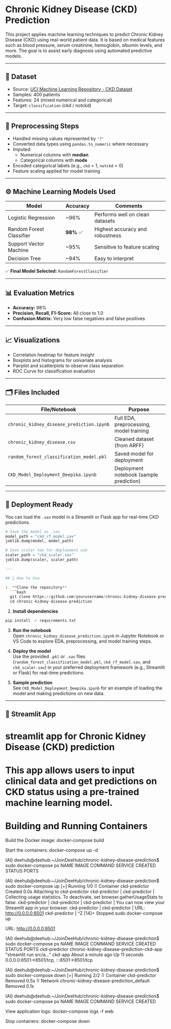 # Chronic Kidney Disease (CKD) Prediction

This project applies machine learning techniques to predict Chronic Kidney Disease (CKD) using real-world patient data. It is based on medical features such as blood pressure, serum creatinine, hemoglobin, albumin levels, and more. The goal is to assist early diagnosis using automated predictive models.

---

## 📂 Dataset

- Source: [UCI Machine Learning Repository - CKD Dataset](https://archive.ics.uci.edu/ml/datasets/chronic_kidney_disease)
- Samples: 400 patients
- Features: 24 (mixed numerical and categorical)
- Target: `classification` (ckd / notckd)

---

## 🔄 Preprocessing Steps

- Handled missing values represented by `'?'`
- Converted data types using `pandas.to_numeric` where necessary
- Imputed:
  - Numerical columns with **median**
  - Categorical columns with **mode**
- Encoded categorical labels (e.g., `ckd` = 1, `notckd` = 0)
- Feature scaling applied for model training

---

## ⚙️ Machine Learning Models Used

| Model                  | Accuracy | Comments                         |
|-----------------------|----------|----------------------------------|
| Logistic Regression    | ~96%     | Performs well on clean datasets |
| Random Forest Classifier | **98%** ✅ | Highest accuracy and robustness |
| Support Vector Machine | ~95%     | Sensitive to feature scaling    |
| Decision Tree          | ~94%     | Easy to interpret                |

✅ **Final Model Selected:** `RandomForestClassifier`

---

## 📊 Evaluation Metrics

- **Accuracy:** 98%
- **Precision, Recall, F1-Score:** All close to 1.0
- **Confusion Matrix:** Very low false negatives and false positives

---

## 📈 Visualizations

- Correlation heatmap for feature insight
- Boxplots and histograms for univariate analysis
- Pairplot and scatterplots to observe class separation
- ROC Curve for classification evaluation

---

## 🗂️ Files Included

| File/Notebook                         | Purpose                                |
|--------------------------------------|----------------------------------------|
| `chronic_kidney_disease_prediction.ipynb` | Full EDA, preprocessing, model training |
| `chronic_kidney_disease.csv`         | Cleaned dataset (from ARFF)            |
| `random_forest_classification_model.pkl` | Saved model for deployment             |
| `CKD_Model_Deployment_Deepika.ipynb` | Deployment notebook (sample prediction) |

---

## 🚀 Deployment Ready

You can load the `.sav` model in a Streamlit or Flask app for real-time CKD predictions.

```python
# Save the model as .sav
model_path = "ckd_rf_model.sav"
joblib.dump(model, model_path)

# Save scaler too for deployment use
scaler_path = "ckd_scaler.sav"
joblib.dump(scaler, scaler_path)

---

## 📝 How to Use

1. **Clone the repository**  
  ```bash
  git clone https://github.com/yourusername/chronic-kidney-disease-prediction.git
  cd chronic-kidney-disease-prediction
  ```

2. **Install dependencies**  
  ```bash
  pip install -r requirements.txt
  ```

3. **Run the notebook**  
  Open `chronic_kidney_disease_prediction.ipynb` in Jupyter Notebook or VS Code to explore EDA, preprocessing, and model training steps.

4. **Deploy the model**  
  Use the provided `.pkl` or `.sav` files (`random_forest_classification_model.pkl`, `ckd_rf_model.sav`, and `ckd_scaler.sav`) in your preferred deployment framework (e.g., Streamlit or Flask) for real-time predictions.

5. **Sample prediction**  
  See `CKD_Model_Deployment_Deepika.ipynb` for an example of loading the model and making predictions on new data.

---

## 🚀 Streamlit App

# streamlit app for Chronic Kidney Disease (CKD) prediction
# This app allows users to input clinical data and get predictions on CKD status using a pre-trained machine learning model.
 
# Building and Running Containers

Build the Docker image:
docker-compose build

Start the containers:
docker-compose up -d

(AI) deehub@deehub:~/JoinDeeHub/chronic-kidney-disease-prediction$ sudo docker-compose ps
NAME                IMAGE               COMMAND             SERVICE             CREATED             STATUS              PORTS

(AI) deehub@deehub:~/JoinDeeHub/chronic-kidney-disease-prediction$ sudo docker-compose up
[+] Running 1/0
 ⠿ Container ckd-predictor  Created                                                                                                  0.0s
Attaching to ckd-predictor
ckd-predictor  | 
ckd-predictor  | Collecting usage statistics. To deactivate, set browser.gatherUsageStats to false.
ckd-predictor  | 
ckd-predictor  | 
ckd-predictor  |   You can now view your Streamlit app in your browser.
ckd-predictor  | 
ckd-predictor  |   URL: http://0.0.0.0:8501
ckd-predictor  | 
^Z
[14]+  Stopped                 sudo docker-compose up

URL: http://0.0.0.0:8501


(AI) deehub@deehub:~/JoinDeeHub/chronic-kidney-disease-prediction$ sudo docker-compose ps
NAME                IMAGE                                       COMMAND                  SERVICE             CREATED              STATUS              PORTS
ckd-predictor       chronic-kidney-disease-prediction-ckd-app   "streamlit run src/a…"   ckd-app             About a minute ago   Up 11 seconds       0.0.0.0:8501->8501/tcp, :::8501->8501/tcp

(AI) deehub@deehub:~/JoinDeeHub/chronic-kidney-disease-prediction$ sudo docker-compose down
[+] Running 2/2
 ⠿ Container ckd-predictor                            Removed                                                                        0.5s
 ⠿ Network chronic-kidney-disease-prediction_default  Removed                                                                        0.1s

(AI) deehub@deehub:~/JoinDeeHub/chronic-kidney-disease-prediction$ sudo docker-compose ps
NAME                IMAGE               COMMAND             SERVICE             CREATED 



View application logs:
docker-compose logs -f web

Stop containers:
docker-compose down